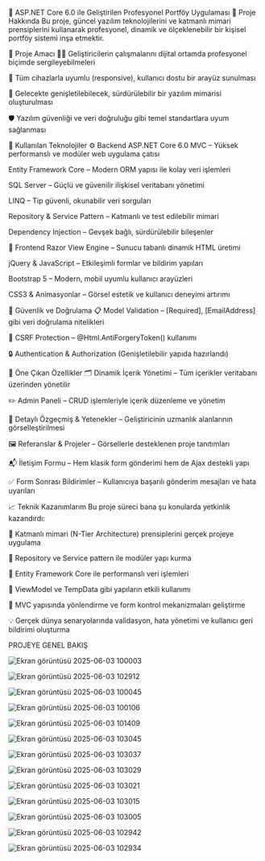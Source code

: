 💼 ASP.NET Core 6.0 ile Geliştirilen Profesyonel Portföy Uygulaması
📘 Proje Hakkında
Bu proje, güncel yazılım teknolojilerini ve katmanlı mimari prensiplerini kullanarak profesyonel, dinamik ve ölçeklenebilir bir kişisel portföy sistemi inşa etmektir.

🎯 Proje Amacı
👨‍💻 Geliştiricilerin çalışmalarını dijital ortamda profesyonel biçimde sergileyebilmeleri

📱 Tüm cihazlarla uyumlu (responsive), kullanıcı dostu bir arayüz sunulması

🧱 Gelecekte genişletilebilecek, sürdürülebilir bir yazılım mimarisi oluşturulması

🛡 Yazılım güvenliği ve veri doğruluğu gibi temel standartlara uyum sağlanması

🔧 Kullanılan Teknolojiler
⚙️ Backend
ASP.NET Core 6.0 MVC – Yüksek performanslı ve modüler web uygulama çatısı

Entity Framework Core – Modern ORM yapısı ile kolay veri işlemleri

SQL Server – Güçlü ve güvenilir ilişkisel veritabanı yönetimi

LINQ – Tip güvenli, okunabilir veri sorguları

Repository & Service Pattern – Katmanlı ve test edilebilir mimari

Dependency Injection – Gevşek bağlı, sürdürülebilir bileşenler

🎨 Frontend
Razor View Engine – Sunucu tabanlı dinamik HTML üretimi

jQuery & JavaScript – Etkileşimli formlar ve bildirim yapıları

Bootstrap 5 – Modern, mobil uyumlu kullanıcı arayüzleri

CSS3 & Animasyonlar – Görsel estetik ve kullanıcı deneyimi artırımı

🔐 Güvenlik ve Doğrulama
📋 Model Validation – [Required], [EmailAddress] gibi veri doğrulama nitelikleri

🔐 CSRF Protection – @Html.AntiForgeryToken() kullanımı

🔒 Authentication & Authorization (Genişletilebilir yapıda hazırlandı)

🌟 Öne Çıkan Özellikler
🗂 Dinamik İçerik Yönetimi – Tüm içerikler veritabanı üzerinden yönetilir

✏️ Admin Paneli – CRUD işlemleriyle içerik düzenleme ve yönetim

🧾 Detaylı Özgeçmiş & Yetenekler – Geliştiricinin uzmanlık alanlarının görselleştirilmesi

🖼 Referanslar & Projeler – Görsellerle desteklenen proje tanıtımları

📬 İletişim Formu – Hem klasik form gönderimi hem de Ajax destekli yapı

✅ Form Sonrası Bildirimler – Kullanıcıya başarılı gönderim mesajları ve hata uyarıları

📈 Teknik Kazanımlarım
Bu proje süreci bana şu konularda yetkinlik kazandırdı:

🧱 Katmanlı mimari (N-Tier Architecture) prensiplerini gerçek projeye uygulama

🧪 Repository ve Service pattern ile modüler yapı kurma

💾 Entity Framework Core ile performanslı veri işlemleri

🔄 ViewModel ve TempData gibi yapıların etkili kullanımı

🧭 MVC yapısında yönlendirme ve form kontrol mekanizmaları geliştirme

💡 Gerçek dünya senaryolarında validasyon, hata yönetimi ve kullanıcı geri bildirimi oluşturma

PROJEYE GENEL BAKIŞ

![Ekran görüntüsü 2025-06-03 100003](https://github.com/user-attachments/assets/d049ce03-7d87-496f-b595-ed2c69c5f9b0)

![Ekran görüntüsü 2025-06-03 102912](https://github.com/user-attachments/assets/e4817cdc-0d33-4371-8f21-6f60b4236814)

![Ekran görüntüsü 2025-06-03 100045](https://github.com/user-attachments/assets/7c0427ce-39ca-4b12-8e68-82533a77fdec)

![Ekran görüntüsü 2025-06-03 100106](https://github.com/user-attachments/assets/35bcebf6-7645-442d-96c0-60f43556bf0b)

![Ekran görüntüsü 2025-06-03 101409](https://github.com/user-attachments/assets/28480a3f-4eb4-4ae7-a70d-a7b1e8a9ba9d)

![Ekran görüntüsü 2025-06-03 103045](https://github.com/user-attachments/assets/5ab9a480-4f2d-47e3-a7c0-c49786100060)

![Ekran görüntüsü 2025-06-03 103037](https://github.com/user-attachments/assets/0194c193-3c32-4f22-9b16-21bace86d420)

![Ekran görüntüsü 2025-06-03 103029](https://github.com/user-attachments/assets/c1868b8a-21f7-4b21-827b-77bbeb8d77b8)

![Ekran görüntüsü 2025-06-03 103021](https://github.com/user-attachments/assets/f9699e3b-cc65-466e-9b26-dff2c77e136f)

![Ekran görüntüsü 2025-06-03 103015](https://github.com/user-attachments/assets/f79ae104-340e-48ec-b1dd-93f578a63663)

![Ekran görüntüsü 2025-06-03 103005](https://github.com/user-attachments/assets/986b9733-7018-4b67-afec-896fbd0e5ccb)

![Ekran görüntüsü 2025-06-03 102942](https://github.com/user-attachments/assets/49bf77d9-86a4-44c1-8c6f-2b9fb5f1a1d0)

![Ekran görüntüsü 2025-06-03 102934](https://github.com/user-attachments/assets/6a51addb-d263-412a-bbb6-421e3dff95ba)








